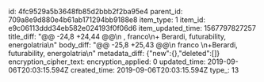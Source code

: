id: 4fc9529a5b3648fb85d2bbb2f2ba95e4
parent_id: 709a8e9d880e4b61ab171294bb9188e8
item_type: 1
item_id: e9c06113ddd34eb582e024193f0f06d6
item_updated_time: 1567797827257
title_diff: "@@ -24,8 +24,44 @@\n , franco\n+ Berardi, futurability, energolatria\n"
body_diff: "@@ -25,8 +25,43 @@\n  franco \n+Berardi, futurability, energolatria\n"
metadata_diff: {"new":{},"deleted":[]}
encryption_cipher_text: 
encryption_applied: 0
updated_time: 2019-09-06T20:03:15.594Z
created_time: 2019-09-06T20:03:15.594Z
type_: 13